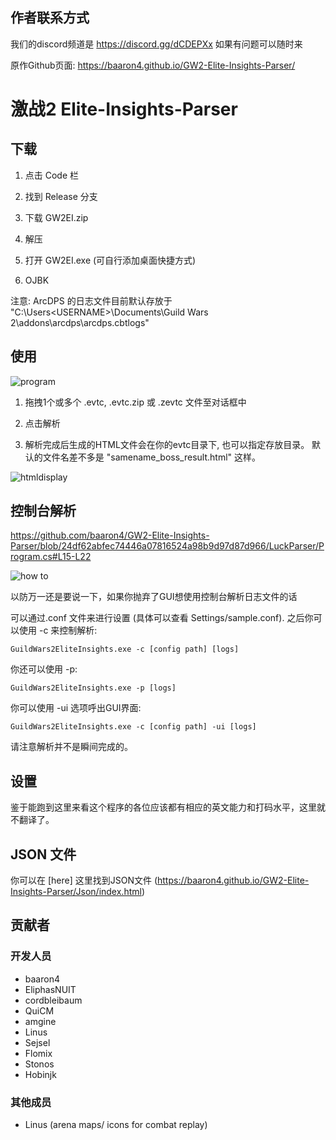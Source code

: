 ## 作者联系方式
我们的discord频道是
https://discord.gg/dCDEPXx
如果有问题可以随时来

原作Github页面: https://baaron4.github.io/GW2-Elite-Insights-Parser/ 

# 激战2 Elite-Insights-Parser
## 下载

1. 点击 Code 栏

2. 找到 Release 分支

3. 下载 GW2EI.zip

4. 解压

5. 打开 GW2EI.exe (可自行添加桌面快捷方式)

6. OJBK

注意: ArcDPS 的日志文件目前默认存放于 "C:\Users\<USERNAME>\Documents\Guild Wars 2\addons\arcdps\arcdps.cbtlogs"
## 使用
![program](https://user-images.githubusercontent.com/30677999/38950127-284f2d10-430a-11e8-937b-67a325a2a296.PNG)

1. 拖拽1个或多个 .evtc, .evtc.zip 或 .zevtc 文件至对话框中

2. 点击解析

3. 解析完成后生成的HTML文件会在你的evtc目录下, 也可以指定存放目录。 默认的文件名差不多是 "samename_boss_result.html" 这样。

![htmldisplay](https://user-images.githubusercontent.com/30677999/38950250-816c559e-430a-11e8-8159-1cf073a5fa44.PNG)

## 控制台解析

https://github.com/baaron4/GW2-Elite-Insights-Parser/blob/24df62abfec74446a07816524a98b9d97d87d966/LuckParser/Program.cs#L15-L22

![how to](https://user-images.githubusercontent.com/30677999/40148954-6ec9215a-5936-11e8-94ad-d2520e7c4539.PNG)

以防万一还是要说一下，如果你抛弃了GUI想使用控制台解析日志文件的话 

可以通过.conf 文件来进行设置 (具体可以查看 Settings/sample.conf). 之后你可以使用 -c 来控制解析:

```
GuildWars2EliteInsights.exe -c [config path] [logs]
```

你还可以使用 -p:

```
GuildWars2EliteInsights.exe -p [logs]
```

你可以使用 -ui 选项呼出GUI界面:
```
GuildWars2EliteInsights.exe -c [config path] -ui [logs]
```

请注意解析并不是瞬间完成的。

## 设置

鉴于能跑到这里来看这个程序的各位应该都有相应的英文能力和打码水平，这里就不翻译了。

## JSON 文件

你可以在 [here] 这里找到JSON文件 (https://baaron4.github.io/GW2-Elite-Insights-Parser/Json/index.html)

## 贡献者
### 开发人员
- baaron4
- EliphasNUIT
- cordbleibaum
- QuiCM
- amgine
- Linus
- Sejsel
- Flomix
- Stonos
- Hobinjk

### 其他成员
- Linus (arena maps/ icons for combat replay)


